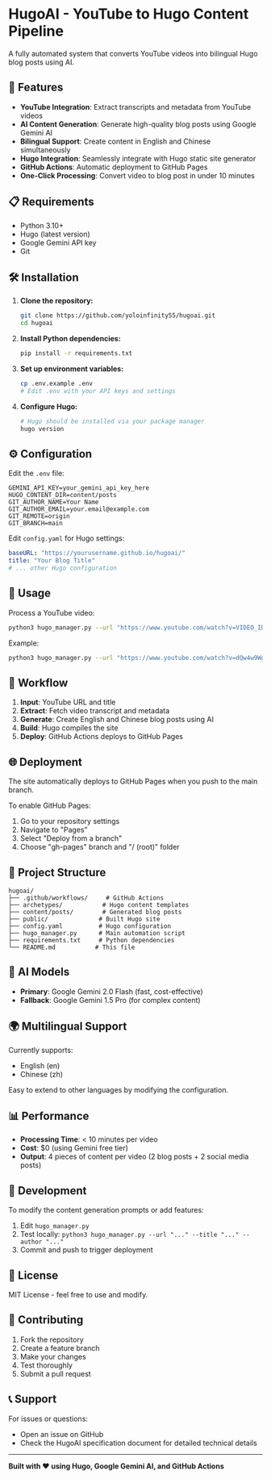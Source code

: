 # HugoAI - YouTube to Hugo Content Pipeline

A fully automated system that converts YouTube videos into bilingual Hugo blog posts using AI.

## 🚀 Features

- **YouTube Integration**: Extract transcripts and metadata from YouTube videos
- **AI Content Generation**: Generate high-quality blog posts using Google Gemini AI
- **Bilingual Support**: Create content in English and Chinese simultaneously
- **Hugo Integration**: Seamlessly integrate with Hugo static site generator
- **GitHub Actions**: Automatic deployment to GitHub Pages
- **One-Click Processing**: Convert video to blog post in under 10 minutes

## 📋 Requirements

- Python 3.10+
- Hugo (latest version)
- Google Gemini API key
- Git

## 🛠️ Installation

1. **Clone the repository:**
   ```bash
   git clone https://github.com/yoloinfinity55/hugoai.git
   cd hugoai
   ```

2. **Install Python dependencies:**
   ```bash
   pip install -r requirements.txt
   ```

3. **Set up environment variables:**
   ```bash
   cp .env.example .env
   # Edit .env with your API keys and settings
   ```

4. **Configure Hugo:**
   ```bash
   # Hugo should be installed via your package manager
   hugo version
   ```

## ⚙️ Configuration

Edit the `.env` file:
```env
GEMINI_API_KEY=your_gemini_api_key_here
HUGO_CONTENT_DIR=content/posts
GIT_AUTHOR_NAME=Your Name
GIT_AUTHOR_EMAIL=your.email@example.com
GIT_REMOTE=origin
GIT_BRANCH=main
```

Edit `config.yaml` for Hugo settings:
```yaml
baseURL: "https://yourusername.github.io/hugoai/"
title: "Your Blog Title"
# ... other Hugo configuration
```

## 🎯 Usage

Process a YouTube video:
```bash
python3 hugo_manager.py --url "https://www.youtube.com/watch?v=VIDEO_ID" --title "Blog Post Title" --author "Your Name"
```

Example:
```bash
python3 hugo_manager.py --url "https://www.youtube.com/watch?v=dQw4w9WgXcQ" --title "Rick Astley - Never Gonna Give You Up" --author "Music Blogger"
```

## 🔄 Workflow

1. **Input**: YouTube URL and title
2. **Extract**: Fetch video transcript and metadata
3. **Generate**: Create English and Chinese blog posts using AI
4. **Build**: Hugo compiles the site
5. **Deploy**: GitHub Actions deploys to GitHub Pages

## 🌐 Deployment

The site automatically deploys to GitHub Pages when you push to the main branch.

To enable GitHub Pages:
1. Go to your repository settings
2. Navigate to "Pages"
3. Select "Deploy from a branch"
4. Choose "gh-pages" branch and "/ (root)" folder

## 📁 Project Structure

```
hugoai/
├── .github/workflows/     # GitHub Actions
├── archetypes/           # Hugo content templates
├── content/posts/        # Generated blog posts
├── public/              # Built Hugo site
├── config.yaml          # Hugo configuration
├── hugo_manager.py      # Main automation script
├── requirements.txt     # Python dependencies
└── README.md           # This file
```

## 🤖 AI Models

- **Primary**: Google Gemini 2.0 Flash (fast, cost-effective)
- **Fallback**: Google Gemini 1.5 Pro (for complex content)

## 🌍 Multilingual Support

Currently supports:
- English (en)
- Chinese (zh)

Easy to extend to other languages by modifying the configuration.

## 📊 Performance

- **Processing Time**: < 10 minutes per video
- **Cost**: $0 (using Gemini free tier)
- **Output**: 4 pieces of content per video (2 blog posts + 2 social media posts)

## 🔧 Development

To modify the content generation prompts or add features:

1. Edit `hugo_manager.py`
2. Test locally: `python3 hugo_manager.py --url "..." --title "..." --author "..."`
3. Commit and push to trigger deployment

## 📝 License

MIT License - feel free to use and modify.

## 🤝 Contributing

1. Fork the repository
2. Create a feature branch
3. Make your changes
4. Test thoroughly
5. Submit a pull request

## 📞 Support

For issues or questions:
- Open an issue on GitHub
- Check the HugoAI specification document for detailed technical details

---

**Built with ❤️ using Hugo, Google Gemini AI, and GitHub Actions**

